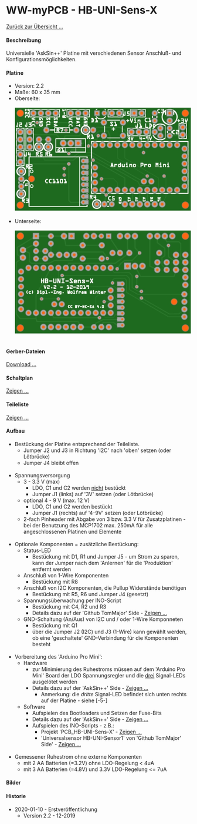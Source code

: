 # WW-myPCB - HB-UNI-Sens-X

[Zurück zur Übersicht ...](../README.md)

#### Beschreibung

Universielle 'AskSin++' Platine mit verschiedenen Sensor Anschluß- und Konfigurationsmöglichkeiten.

#### Platine
- Version: 2.2
- Maße: 60 x 35 mm
- Oberseite:
  <br><br>
![WW-myPCB - HB-UNI-Sens-X - Top](./img/PCB_HB-UNI-Sens-X_2.2_Top.jpg "HB-UNI-Sens-X - Top")
<br><br>
- Unterseite:
  <br><br>
![WW-myPCB - HB-UNI-Sens-X - Bottom](./img/PCB_HB-UNI-Sens-X_2.2_Bottom.jpg "HB-UNI-Sens-X - Bottom")
<br><br>

#### Gerber-Dateien
[Download ...](./bin/Gerber_HB-UNI-Sens-X_1.1.zip)

#### Schaltplan
[Zeigen ...](./bin/HB-UNI-Sens-X_2.2.pdf)

#### Teileliste
[Zeigen ...](./bin/HB-UNI-Sens-X_2.2_Teileliste.txt)

#### Aufbau
- Bestückung der Platine entsprechend der Teileliste.
  - Jumper J2 und J3 in Richtung 'I2C' nach 'oben' setzen (oder Lötbrücke)
  - Jumper J4 bleibt offen
<br><br>
- Spannungsversorgung
  - 3 - 3.3 V (max)
    - LDO, C1 und C2 werden <u>nicht</u> bestückt
    - Jumper J1 (links) auf '3V' setzen (oder Lötbrücke)
  - optional 4 - 9 V (max. 12 V)
    - LDO, C1 und C2 werden bestückt
    - Jumper J1 (rechts) auf '4-9V' setzen (oder Lötbrücke)
  - 2-fach Pinheader mit Abgabe von 3 bzw. 3.3 V für Zusatzplatinen - bei der Benutzung des MCP1702 max. 250mA für alle angeschlossenen Platinen und Elemente
<br><br>
- Optionale Komponenten = zusätzliche Bestückung:
  - Status-LED
    - Bestückung mit D1, R1 und Jumper J5 - um Strom zu sparen, kann der Jumper nach dem 'Anlernen' für die 'Produktion' entfernt werden
  - Anschluß von 1-Wire Komponenten
    - Bestückung mit R8
  - Anschluß von I2C Komponenten, die Pullup Widerstände benötigen
    - Bestückung mit R5, R6 und Jumper J4 (gesetzt)
  - Spannungsüberwachung per INO-Script
    - Bestückung mit C4, R2 und R3
    - Details dazu auf der 'Github TomMajor' Side - [Zeigen ...](https://github.com/TomMajor/SmartHome/tree/master/HB-UNI-Sensor1#messung-der-batteriespannung)
  - GND-Schaltung (An/Aus) von I2C und / oder 1-Wire Komponneten
    - Bestückung mit Q1
    - über die Jumper J2 (I2C) und J3 (1-Wire) kann gewählt werden, ob eine 'geschaltete' GND-Verbindung für die Komponenten besteht
<br><br>
- Vorbereitung des 'Arduino Pro Mini':
  - Hardware
    - zur Minimierung des Ruhestroms müssen auf dem 'Arduino Pro Mini' Board der LDO Spannungsregler und die <u>drei</u> Signal-LEDs ausgelötet werden
    - Details dazu auf der 'AskSin++' Side - [Zeigen ...](https://asksinpp.de/Grundlagen/01_hardware.html#batteriebetrieb)
      - Anmerkung: die *dritte* Signal-LED befindet sich unten rechts auf der Platine - siehe [-5-]
  - Software
    - Aufspielen des Bootloaders und Setzen der Fuse-Bits
    - Details dazu auf der 'AskSin++' Side - [Zeigen ...](https://asksinpp.de/Grundlagen/FAQ/babbling_idiot.html#anschluss-des-isp)
    -  Aufspielen des INO-Scripts - z.B.:
        - Projekt 'PCB_HB-UNI-Sens-X' - [Zeigen ...](SHP_HB-UNI-Sens-X\README.md)
        - 'Universalsensor HB-UNI-Sensor1' von 'Github TomMajor' Side' - [Zeigen ...](https://github.com/TomMajor/SmartHome/tree/master/HB-UNI-Sensor1#universalsensor-hb-uni-sensor1)
<br><br>
- Gemessener Ruhestrom ohne externe Komponenten
  - mit 2 AA Batterien (=3.2V) ohne LDO-Regelung < 4uA
  - mit 3 AA Batterien (=4.8V) und 3.3V LDO-Regelung <= 7uA

#### Bilder

#### Historie
- 2020-01-10 - Erstveröffentlichung
  - Version 2.2 - 12-2019
